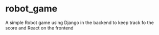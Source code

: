 
# robot_game
A simple Robot game using Django in the backend to keep track fo the score and React on the frontend
